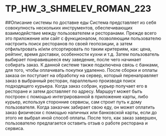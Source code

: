 # TP_HW_3_SHMELEV_ROMAN_223
##Описание системы по доставке еды
Система представляет из себя совокупность нескольких инструментов, обеспечивающих взаимодействие между пользователем и ресторанами. Прежде всего это приложение или сайт с функционалом, позволяющим пользователю настроить поиск ресторанов по своей геопозиции, а затем отфильтровать и/или отсортировать по таким критериям, как: цена, рейтинг, время доставки, особенности кухни и т.д. Затем пользователь выбирает понравившееся ему заведение, после чего начинает собирать заказ. К данной системе также подключена связь с банками, для того, чтобы оплачивать покупки удаленно. После сборки и оплаты заказа он поступает на обработку на сервер, который перенаправляет заказ в выбранный ресторан, параллельно производя поиск подходящего курьера. Когда заказ собран, курьер получает его в ресторане и затем доставляет по адресу. Маршрут может быть построен с помощью интегрированной в приложение карты, либо курьер, используя сторонние сервисы, сам строит путь к дому пользователя. Когда заказчик забирает свою еду, он может оплатить заказ физически с помощью наличных или банковской карты, если до этого не выбрал иной способ оплаты. После того, как заказ завершен, пользователю предлагается оставить отзыв о работе ресторана и сервиса.
